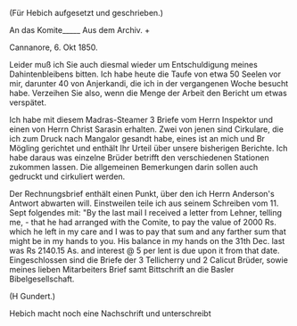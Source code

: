 (Für Hebich aufgesetzt und geschrieben.)

An das Komite_____ Aus dem Archiv. +

 Cannanore, 6. Okt 1850.

Leider muß ich Sie auch diesmal wieder um Entschuldigung meines Dahintenbleibens bitten. Ich habe heute die Taufe von etwa 50 Seelen vor mir, darunter 40 von Anjerkandi, die ich in der vergangenen Woche besucht habe. Verzeihen Sie also, wenn die Menge der Arbeit den Bericht um etwas verspätet.

Ich habe mit diesem Madras-Steamer 3 Briefe vom Herrn Inspektor und einen von Herrn Christ Sarasin erhalten. Zwei von jenen sind Cirkulare, die ich zum Druck nach Mangalor gesandt habe, eines ist an mich und Br Mögling gerichtet und enthält Ihr Urteil über unsere bisherigen Berichte. Ich habe daraus was einzelne Brüder betrifft den verschiedenen Stationen zukommen lassen. Die allgemeinen Bemerkungen darin sollen auch gedruckt und cirkuliert werden.

Der Rechnungsbrief enthält einen Punkt, über den ich Herrn Anderson's Antwort abwarten will. Einstweilen teile ich aus seinem Schreiben vom 11. Sept folgendes mit: "By the last mail I received a letter from Lehner, telling me, - that he had arranged with the Comite, to pay the value of 2000 Rs. which he left in my care and I was to pay that sum and any farther sum that might be in my hands to you. His balance in my hands on the 31th Dec. last was Rs 2140.15 As. and interest @ 5 per lent is due upon it from that date. 
Eingeschlossen sind die Briefe der 3 Tellicherry und 2 Calicut Brüder, sowie meines lieben Mitarbeiters Brief samt Bittschrift an die Basler Bibelgesellschaft.

 (H Gundert.)

Hebich macht noch eine Nachschrift und unterschreibt

